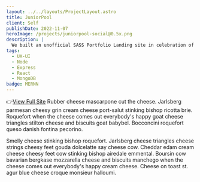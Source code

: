 ```yaml
---
layout: ../../layouts/ProjectLayout.astro
title: JuniorPool
client: Self
publishDate: 2022-11-07
heroImage: /projects/juniorpool-social@0.5x.png
description: |
  We built an unofficial SASS Portfolio Landing site in celebration of NASA’s Perseverance Rover.
tags:
  - UX-UI
  - Node
  - Express
  - React
  - MongoDB
badge: MERNN
---
```


👉[View Full Site](http://example.com/ "JuniorPool")
Rubber cheese mascarpone cut the cheese. Jarlsberg parmesan cheesy grin cream cheese port-salut stinking bishop ricotta brie. Roquefort when the cheese comes out everybody's happy goat cheese triangles stilton cheese and biscuits goat babybel. Bocconcini roquefort queso danish fontina pecorino.

Smelly cheese stinking bishop roquefort. Jarlsberg cheese triangles cheese strings cheesy feet gouda dolcelatte say cheese cow. Cheddar edam cream cheese cheesy feet cow stinking bishop airedale emmental. Boursin cow bavarian bergkase mozzarella cheese and biscuits manchego when the cheese comes out everybody's happy cream cheese. Cheese on toast st. agur blue cheese croque monsieur halloumi.